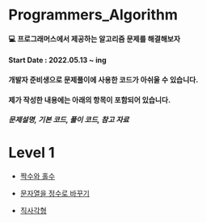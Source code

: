 # Programmers_Algorithm
  
    
#### :computer: 프로그래머스에서 제공하는 알고리즘 문제를 해결해보자
#### Start Date : 2022.05.13 ~ ing 
  
  
#### 개발자 준비생으로 문제풀이에 사용한 코드가 아쉬울 수 있습니다. 
  
  
#### 제가 작성한 내용에는 아래의 항목이 포함되어 있습니다.
##### 문제설명, 기본 코드, 풀이 코드, 참고 자료 

#
# Level 1
 + [짝수와 홀수](https://github.com/saehwa95/algorithm/blob/main/Level%201/%EC%A7%9D%EC%88%98%EC%99%80%20%ED%99%80%EC%88%98.md)
  
  
 + [문자열을 정수로 바꾸기](https://github.com/saehwa95/algorithm/blob/main/Level%201/%EB%AC%B8%EC%9E%90%EC%97%B4%EC%9D%84%20%EC%A0%95%EC%88%98%EB%A1%9C%20%EB%B0%94%EA%BE%B8%EA%B8%B0.md)
 + [직사각형 ](https://github.com/saehwa95/algorithm/blob/main/Level%201/%EC%A7%81%EC%82%AC%EA%B0%81%ED%98%95%20%EB%B3%84%EC%B0%8D%EA%B8%B0.md)
